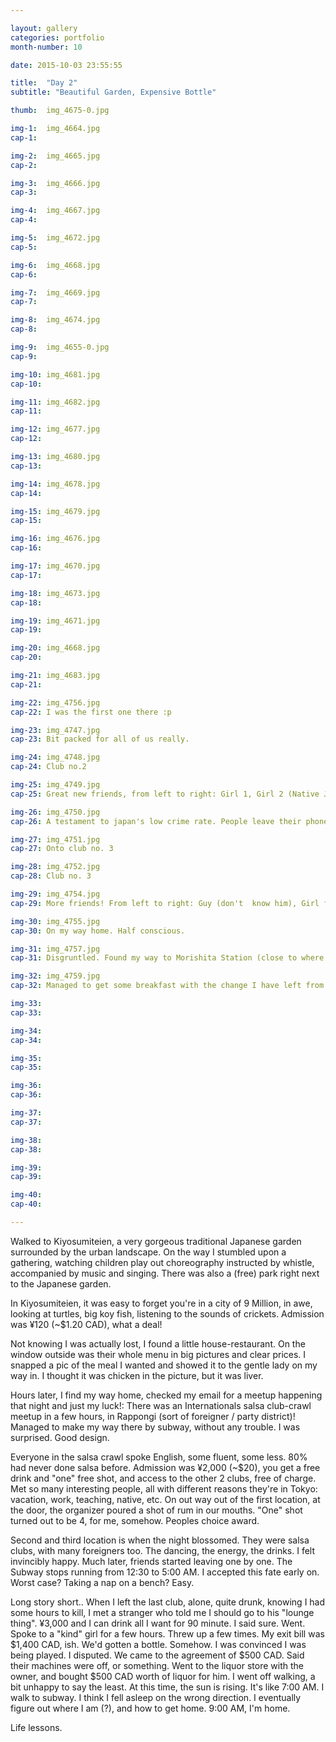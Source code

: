 ```yaml
---

layout: gallery
categories: portfolio
month-number: 10

date: 2015-10-03 23:55:55

title:  "Day 2"
subtitle: "Beautiful Garden, Expensive Bottle"

thumb:	img_4675-0.jpg

img-1:	img_4664.jpg
cap-1:	

img-2:	img_4665.jpg
cap-2:	

img-3:	img_4666.jpg
cap-3: 	

img-4:	img_4667.jpg
cap-4:	

img-5:	img_4672.jpg
cap-5:	

img-6:	img_4668.jpg
cap-6:	

img-7:	img_4669.jpg
cap-7:	

img-8:	img_4674.jpg
cap-8:	

img-9:	img_4655-0.jpg
cap-9:	

img-10:	img_4681.jpg
cap-10:	

img-11:	img_4682.jpg
cap-11:	

img-12:	img_4677.jpg
cap-12:	

img-13:	img_4680.jpg
cap-13:	

img-14:	img_4678.jpg
cap-14:	

img-15:	img_4679.jpg
cap-15:	

img-16:	img_4676.jpg
cap-16:	

img-17:	img_4670.jpg
cap-17:	

img-18:	img_4673.jpg
cap-18:	

img-19:	img_4671.jpg
cap-19:	

img-20:	img_4668.jpg
cap-20:	

img-21:	img_4683.jpg
cap-21:	

img-22:	img_4756.jpg
cap-22:	I was the first one there :p

img-23:	img_4747.jpg
cap-23:	Bit packed for all of us really.

img-24:	img_4748.jpg
cap-24:	Club no.2

img-25:	img_4749.jpg
cap-25:	Great new friends, from left to right: Girl 1, Girl 2 (Native Japanese High School Teacher), Laura from South Africa, Edward from Sydney Australia. 

img-26:	img_4750.jpg
cap-26:	A testament to japan's low crime rate. People leave their phones, drinks, purses around freely.

img-27:	img_4751.jpg
cap-27:	Onto club no. 3

img-28:	img_4752.jpg
cap-28:	Club no. 3

img-29:	img_4754.jpg
cap-29:	More friends! From left to right: Guy (don't  know him), Girl from USA, and alleged stock trader millionaire Sandor from Belgium. Says he lost a few million in stock trading so he's taking some time off in Tokyo. Very nice guy :)

img-30:	img_4755.jpg
cap-30:	On my way home. Half conscious. 

img-31:	img_4757.jpg
cap-31:	Disgruntled. Found my way to Morishita Station (close to where I live).. still got lost. 

img-32:	img_4759.jpg
cap-32:	Managed to get some breakfast with the change I have left from the night (¥160, ~$1.60)

img-33:	
cap-33:	

img-34:	
cap-34:	

img-35:	
cap-35:	

img-36:	
cap-36:	

img-37:	
cap-37:	

img-38:	
cap-38:	

img-39:	
cap-39:	

img-40:	
cap-40:	

---
```


Walked to Kiyosumiteien, a very gorgeous traditional Japanese garden surrounded by the urban landscape. On the way I stumbled upon a gathering, watching children play out choreography instructed by whistle, accompanied by music and singing. There was also a (free) park right next to the Japanese garden. 

In Kiyosumiteien, it was easy to forget you're in a city of 9 Million, in awe, looking at turtles, big koy fish, listening to the sounds of crickets. Admission was ¥120 (~$1.20 CAD), what a deal!

Not knowing I was actually lost, I found a little house-restaurant. On the window outside was their whole menu in big pictures and clear prices. I snapped a pic of the meal I wanted and showed it to the gentle lady on my way in. I thought it was chicken in the picture, but it was liver. 

Hours later, I find my way home, checked my email for a meetup happening that night and just my luck!: There was an Internationals salsa club-crawl meetup in a few hours, in Rappongi (sort of foreigner / party district)! Managed to make my way there by subway, without any trouble. I was surprised. Good design.

Everyone in the salsa crawl spoke English, some fluent, some less. 80% had never done salsa before. Admission was ¥2,000 (~$20), you get a free drink and "one" free shot, and access to the other 2 clubs, free of charge. Met so many interesting people, all with different reasons they're in Tokyo: vacation, work, teaching, native, etc. On out way out of the first location, at the door, the organizer poured a shot of rum in our mouths. "One" shot turned out to be 4, for me, somehow. Peoples choice award. 

Second and third location is when the night blossomed. They were salsa clubs, with many foreigners too. The dancing, the energy, the drinks. I felt invincibly happy. Much later, friends started leaving one by one. The Subway stops running from 12:30 to 5:00 AM. I accepted this fate early on. Worst case? Taking a nap on a bench? Easy.

Long story short.. When I left the last club, alone, quite drunk, knowing I had some hours to kill, I met a stranger who told me I should go to his "lounge thing". ¥3,000 and I can drink all I want for 90 minute. I said sure. Went. Spoke to a "kind" girl for a few hours. Threw up a few times. My exit bill was $1,400 CAD, ish. We'd gotten a bottle. Somehow. I was convinced I was being played. I disputed. We came to the agreement of $500 CAD. Said their machines were off, or something. Went to the liquor store with the owner, and bought $500 CAD worth of liquor for him. I went off walking, a bit unhappy to say the least. At this time, the sun is rising. It's like 7:00 AM. I walk to subway. I think I fell asleep on the wrong direction. I eventually figure out where I am (?), and how to get home. 9:00 AM, I'm home. 

Life lessons.